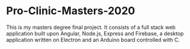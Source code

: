 # Pro-Clinic-Masters-2020
This is my masters degree final project. It consists of a full stack web application built upon Angular, Node.js, Express and Firebase, a desktop application written on Electron and an Arduino board controlled with C.
